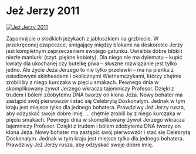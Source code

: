 Jeż Jerzy 2011 
=============
[![Jeż Jerzy 2011 ](http://vidos.pl/images/player.gif)](http://vidos.pl/jez-jerzy-2011)

 Zapomnijcie o słodkich jeżykach z jabłuszkiem na grzbiecie. W przekręconej czapeczce, śmigający między blokami na deskorolce Jerzy jest kompletnym zaprzeczeniem swojego gatunku. Uwielbia dobre bibki i niezłe maniurki (czyt. piękne kobiety). Dla niego nie ma dylematu – kupić kwiaty dla ukochanej czy butelkę piwa – słuszne rozwiązanie jest tylko jedno. Ale życie Jeża Jerzego to nie tylko przelewki – ma na pieńku z osiedlowymi skinheadami i okolicznymi Wietnamczykami, którzy chętnie zrobili by z niego kurczaka w pięciu smakach. Pewnego dnia w skomplikowany żywot Jerzego wkracza tajemniczy Profesor. Dzięki z trudem i bólem zdobytemu DNA tworzy on klona Jeża. Nowy bohater ma zastąpić swój pierwowzór i stać się Celebrytą Doskonałym. Jednak w tym kraju jest miejsce tylko dla jednego bohatera. Prawdziwy Jeż Jerzy rusza, aby odzyskać swoje dobre imię.  ... chętnie zrobili by z niego kurczaka w pięciu smakach. Pewnego dnia w skomplikowany żywot Jerzego wkracza tajemniczy Profesor. Dzięki z trudem i bólem zdobytemu DNA tworzy on klona Jeża. Nowy bohater ma zastąpić swój pierwowzór i stać się Celebrytą Doskonałym. Jednak w tym kraju jest miejsce tylko dla jednego bohatera. Prawdziwy Jeż Jerzy rusza, aby odzyskać swoje dobre imię.
